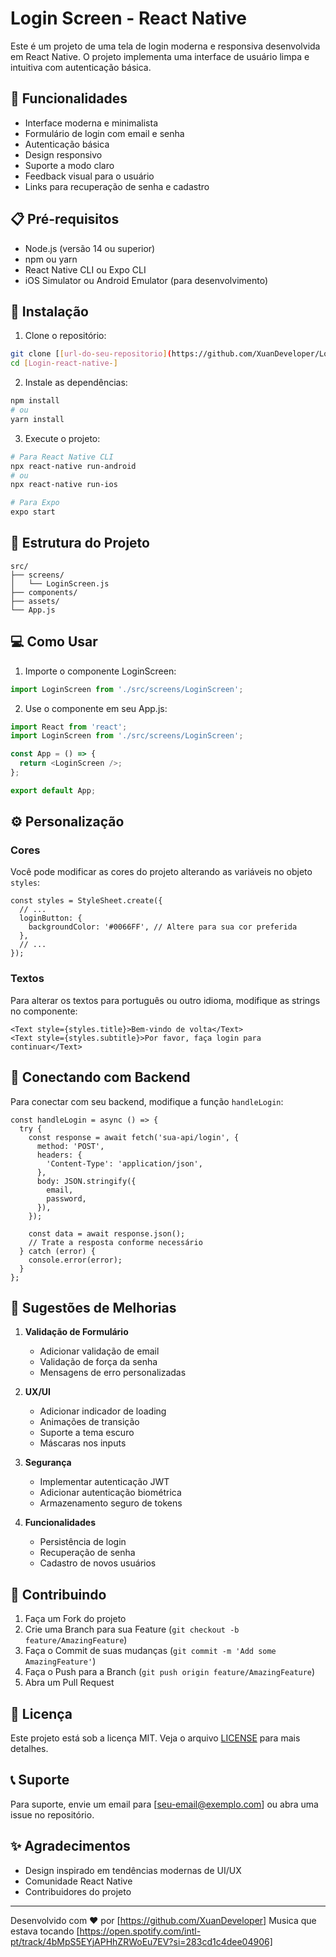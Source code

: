 # Login Screen - React Native

Este é um projeto de uma tela de login moderna e responsiva desenvolvida em React Native. O projeto implementa uma interface de usuário limpa e intuitiva com autenticação básica. 

## 🚀 Funcionalidades

- Interface moderna e minimalista
- Formulário de login com email e senha
- Autenticação básica
- Design responsivo
- Suporte a modo claro
- Feedback visual para o usuário
- Links para recuperação de senha e cadastro

## 📋 Pré-requisitos

- Node.js (versão 14 ou superior)
- npm ou yarn
- React Native CLI ou Expo CLI
- iOS Simulator ou Android Emulator (para desenvolvimento)

## 🔧 Instalação

1. Clone o repositório:
```bash
git clone [[url-do-seu-repositorio](https://github.com/XuanDeveloper/Login-react-native-)]
cd [Login-react-native-]
```

2. Instale as dependências:
```bash
npm install
# ou
yarn install
```

3. Execute o projeto:
```bash
# Para React Native CLI
npx react-native run-android
# ou
npx react-native run-ios

# Para Expo
expo start
```

## 📁 Estrutura do Projeto

```
src/
├── screens/
│   └── LoginScreen.js
├── components/
├── assets/
└── App.js
```

## 💻 Como Usar

1. Importe o componente LoginScreen:
```javascript
import LoginScreen from './src/screens/LoginScreen';
```

2. Use o componente em seu App.js:
```javascript
import React from 'react';
import LoginScreen from './src/screens/LoginScreen';

const App = () => {
  return <LoginScreen />;
};

export default App;
```


## ⚙️ Personalização

### Cores
Você pode modificar as cores do projeto alterando as variáveis no objeto `styles`:

```Typecript
const styles = StyleSheet.create({
  // ...
  loginButton: {
    backgroundColor: '#0066FF', // Altere para sua cor preferida
  },
  // ...
});
```

### Textos
Para alterar os textos para português ou outro idioma, modifique as strings no componente:

```Typecript
<Text style={styles.title}>Bem-vindo de volta</Text>
<Text style={styles.subtitle}>Por favor, faça login para continuar</Text>
```

## 🔄 Conectando com Backend

Para conectar com seu backend, modifique a função `handleLogin`:

```Typecript
const handleLogin = async () => {
  try {
    const response = await fetch('sua-api/login', {
      method: 'POST',
      headers: {
        'Content-Type': 'application/json',
      },
      body: JSON.stringify({
        email,
        password,
      }),
    });
    
    const data = await response.json();
    // Trate a resposta conforme necessário
  } catch (error) {
    console.error(error);
  }
};
```

## 📱 Sugestões de Melhorias

1. **Validação de Formulário**
   - Adicionar validação de email
   - Validação de força da senha
   - Mensagens de erro personalizadas

2. **UX/UI**
   - Adicionar indicador de loading
   - Animações de transição
   - Suporte a tema escuro
   - Máscaras nos inputs

3. **Segurança**
   - Implementar autenticação JWT
   - Adicionar autenticação biométrica
   - Armazenamento seguro de tokens

4. **Funcionalidades**
   - Persistência de login
   - Recuperação de senha
   - Cadastro de novos usuários

## 🤝 Contribuindo

1. Faça um Fork do projeto
2. Crie uma Branch para sua Feature (`git checkout -b feature/AmazingFeature`)
3. Faça o Commit de suas mudanças (`git commit -m 'Add some AmazingFeature'`)
4. Faça o Push para a Branch (`git push origin feature/AmazingFeature`)
5. Abra um Pull Request

## 📄 Licença

Este projeto está sob a licença MIT. Veja o arquivo [LICENSE](LICENSE) para mais detalhes.

## 📞 Suporte

Para suporte, envie um email para [seu-email@exemplo.com] ou abra uma issue no repositório.

## ✨ Agradecimentos

- Design inspirado em tendências modernas de UI/UX
- Comunidade React Native
- Contribuidores do projeto

---

Desenvolvido com ❤️ por [https://github.com/XuanDeveloper]
Musica que estava tocando [https://open.spotify.com/intl-pt/track/4bMpS5EYjAPHhZRWoEu7EV?si=283cd1c4dee04906]
